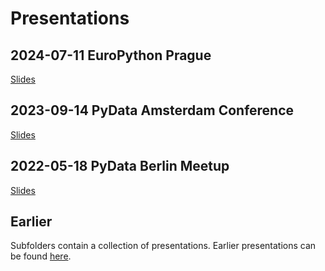 # Presentations

## 2024-07-11 EuroPython Prague

[Slides](https://github.com/BenjaminBossan/presentations/blob/master/2024-07-11-europython/presentation.org "slides")

## 2023-09-14 PyData Amsterdam Conference

[Slides](https://github.com/BenjaminBossan/presentations/blob/master/2023-09-14-pydata/presentation.org "slides")

## 2022-05-18 PyData Berlin Meetup

[Slides](https://github.com/BenjaminBossan/presentations/blob/master/2022-05-18-pydata/presentation.org "slides")

## Earlier

Subfolders contain a collection of presentations. Earlier presentations can be found [here](https://github.com/BenjaminBossan/public-presentations).

